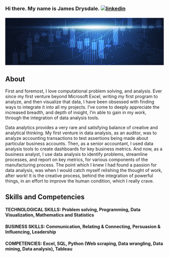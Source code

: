 
### Hi there. My name is **James Drysdale**. [<img src='https://cdn.jsdelivr.net/npm/simple-icons@3.0.1/icons/linkedin.svg' alt='linkedin' width='20' height='20'>](https://www.linkedin.com/in/linkedin.com/in/jameswdrysdale/) 
####

<img src='https://github.com/BeanCounterMacc/BeanCounterMacc/blob/main/banner.jpg' alt='banner' width='1000' height='150'>

## About

First and foremost, I love computational problem solving, and analysis. Ever since my first venture beyond Microsoft Excel, writing my first program to analyze, and then visualize that data, I have been obsessed with finding ways to integrate it into all my projects. I’ve come to deeply appreciate the increased breadth, and depth of insight, I’m able to gain in my work, through the integration of data analysis tools.
  
Data analytics provides a very rare and satisfying balance of creative and analytical thinking. My first venture in data analysis, as an auditor, was to analyze accounting transactions to test assertions being made about particular business accounts. Then, as a senior accountant, I used data analysis tools to create dashboards for key business metrics. And now, as a business analyst, I use data analysis to identify problems, streamline processes, and report on key metrics, for various components of the manufacturing process. The point which I knew I had found a passion for data analysis, was when I would catch myself relishing the thought of work, after work! It is the creative process, behind the integration of powerful things, in an effort to improve the human condition, which I really crave.

## Skills and Competencies

#### TECHNOLOGICAL SKILLS: Problem solving, Programming, Data Visualization, Mathematics and Statistics
#### BUSINESS SKILLS: Communication, Relating & Connecting, Persuasion & Influencing, Leadership
#### COMPETENCIES: Excel, SQL, Python (Web scraping, Data wrangling, Data mining, Data analysis), Tableau
